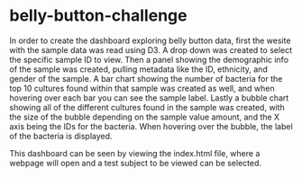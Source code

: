 # belly-button-challenge

In order to create the dashboard exploring belly button data, first the wesite with the sample data was read using D3. A drop down was created to select the specific sample ID to view. Then a panel showing the demographic info of the sample was created, pulling metadata like the ID, ethnicity, and gender of the sample. A bar chart showing the number of bacteria for the top 10 cultures found within that sample was created as well, and when hovering over each bar you can see the sample label. Lastly a bubble chart showing all of the different cultures found in the sample was created, with the size of the bubble depending on the sample value amount, and the X axis being the IDs for the bacteria. When hovering over the bubble, the label of the bacteria is displayed. 

This dashboard can be seen by viewing the index.html file, where a webpage will open and a test subject to be viewed can be selected. 
